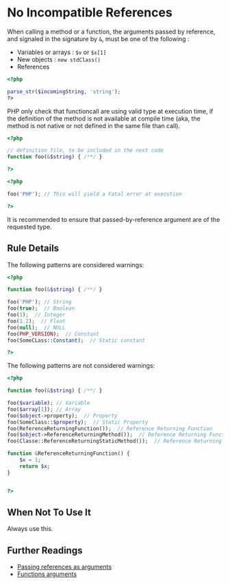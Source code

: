 <!-- PHP Manual -->
# No Incompatible References

When calling a method or a function, the arguments passed by reference, and signaled in the signature by `&`, must be one of the following : 
* Variables or arrays : `$v` or `$x[1]`
* New objects : `new stdClass()`
* References

```php
<?php

parse_str($incomingString, 'string');
?>
```

PHP only check that functioncall are using valid type at execution time, if the definition of the method is not available at compile time (aka, the method is not native or not defined in the same file than call). 

```php
<?php

// definition file, to be included in the next code
function foo(&$string) { /**/ }

?>
```


```php
<?php

foo('PHP'); // This will yield a Fatal error at execution

?>
```

It is recommended to ensure that passed-by-reference argument are of the requested type. 

## Rule Details

The following patterns are considered warnings:

```php
<?php

function foo(&$string) { /**/ }

foo('PHP'); // String
foo(true);  // Boolean
foo(1);  // Integer
foo(1.2);  // Float
foo(null);  // NULL
foo(PHP_VERSION);  // Constant
foo(SomeCLass::Constant);  // Static constant

?>
```
The following patterns are not considered warnings:

```php
<?php

function foo(&$string) { /**/ }

foo($variable); // Variable
foo($array[1]); // Array
foo($object->property);  // Property
foo(SomeClass::$property);  // Static Property
foo(ReferenceReturningFunction());  // Reference Returning Function
foo($object->ReferenceReturningMethod());  // Reference Returning Function
foo(Classe::ReferenceReturningStaticMethod());  // Reference Returning Function

function &ReferenceReturningFunction() {
    $x = 1;
    return $x;
}


?>
```

<!--

### Options
-->
## When Not To Use It
Always use this.

## Further Readings
* [Passing references as arguments](http://php.net/manual/en/language.references.pass.php)
* [Functions arguments](http://php.net/manual/en/functions.arguments.php)
